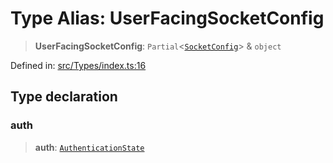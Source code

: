 # Type Alias: UserFacingSocketConfig

> **UserFacingSocketConfig**: `Partial`\<[`SocketConfig`](SocketConfig.md)\> & `object`

Defined in: [src/Types/index.ts:16](https://github.com/Fokusdotid/Baileys/blob/4cdf75fe48f9b13e8084d341633612ce49e934bd/src/Types/index.ts#L16)

## Type declaration

### auth

> **auth**: [`AuthenticationState`](AuthenticationState.md)
